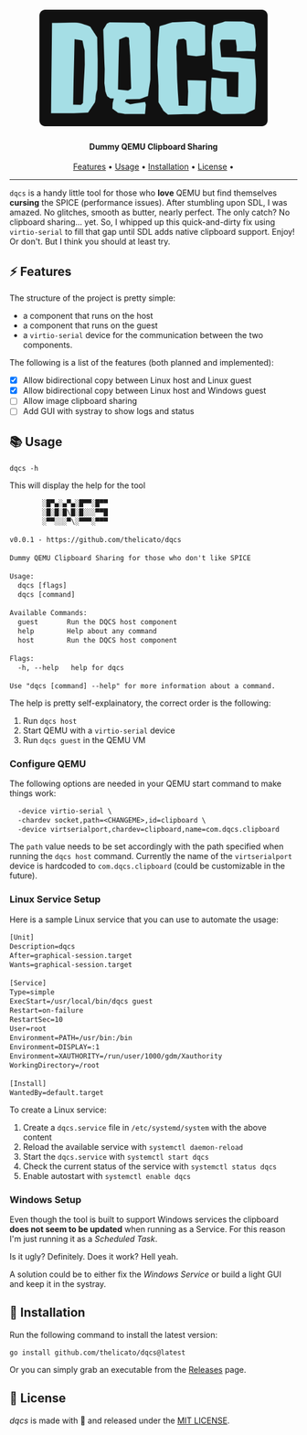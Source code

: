 <h1 align="center">
    <img src="./docs/logo.png?raw=true" width="400">
</h1>

<h4 align="center">Dummy QEMU Clipboard Sharing</h4>

<p align="center">
  <a href="#-features">Features</a> •
  <a href="#-usage">Usage</a> •
  <a href="#-installation">Installation</a> •
  <a href="#-license">License</a> •
</p>

---

``dqcs`` is a handy little tool for those who **love** QEMU but find themselves **cursing** the SPICE (performance issues). After stumbling upon SDL, I was amazed. No glitches, smooth as butter, nearly perfect. The only catch? No clipboard sharing... yet. So, I whipped up this quick-and-dirty fix using ``virtio-serial`` to fill that gap until SDL adds native clipboard support. Enjoy! Or don't. But I think you should at least try.


## ⚡ Features

The structure of the project is pretty simple:
- a component that runs on the host
- a component that runs on the guest
- a ``virtio-serial`` device for the communication between the two components.

The following is a list of the features (both planned and implemented):
- [x] Allow bidirectional copy between Linux host and Linux guest
- [x] Allow bidirectional copy between Linux host and Windows guest 
- [ ] Allow image clipboard sharing
- [ ] Add GUI with systray to show logs and status

## 📚 Usage

```
dqcs -h
```

This will display the help for the tool

```
        ░█▀▄░▄▀▄░█▀▀░█▀▀
        ░█░█░█\█░█░░░▀▀█
        ░▀▀░░░▀\░▀▀▀░▀▀▀

v0.0.1 - https://github.com/thelicato/dqcs

Dummy QEMU Clipboard Sharing for those who don't like SPICE

Usage:
  dqcs [flags]
  dqcs [command]

Available Commands:
  guest       Run the DQCS host component
  help        Help about any command
  host        Run the DQCS host component

Flags:
  -h, --help   help for dqcs

Use "dqcs [command] --help" for more information about a command.

```

The help is pretty self-explainatory, the correct order is the following:
1. Run ``dqcs host``
2. Start QEMU with a ``virtio-serial`` device
3. Run ``dqcs guest`` in the QEMU VM

### Configure QEMU

The following options are needed in your QEMU start command to make things work:

```
  -device virtio-serial \
  -chardev socket,path=<CHANGEME>,id=clipboard \
  -device virtserialport,chardev=clipboard,name=com.dqcs.clipboard
```

The ``path`` value needs to be set accordingly with the path specified when running the ``dqcs host`` command. 
Currently the name of the ``virtserialport`` device is hardcoded to ``com.dqcs.clipboard`` (could be customizable in the future).


### Linux Service Setup

Here is a sample Linux service that you can use to automate the usage:

```
[Unit]
Description=dqcs
After=graphical-session.target
Wants=graphical-session.target

[Service]
Type=simple
ExecStart=/usr/local/bin/dqcs guest
Restart=on-failure
RestartSec=10
User=root
Environment=PATH=/usr/bin:/bin
Environment=DISPLAY=:1
Environment=XAUTHORITY=/run/user/1000/gdm/Xauthority
WorkingDirectory=/root

[Install]
WantedBy=default.target
```

To create a Linux service:
1. Create a ``dqcs.service`` file in ``/etc/systemd/system`` with the above content
2. Reload the available service with ``systemctl daemon-reload``
3. Start the ``dqcs.service`` with ``systemctl start dqcs``
4. Check the current status of the service with ``systemctl status dqcs``
5. Enable autostart with ``systemctl enable dqcs``

### Windows Setup

Even though the tool is built to support Windows services the clipboard **does not seem to be updated** when running as a Service. For this reason I'm just running it as a *Scheduled Task*.

Is it ugly? Definitely.
Does it work? Hell yeah.

A solution could be to either fix the *Windows Service* or build a light GUI and keep it in the systray.


## 🚀 Installation

Run the following command to install the latest version:

```
go install github.com/thelicato/dqcs@latest
```

Or you can simply grab an executable from the [Releases](https://github.com/thelicato/dqcs/releases) page.

## 🪪 License

_dqcs_ is made with 🖤 and released under the [MIT LICENSE](./LICENSE).
